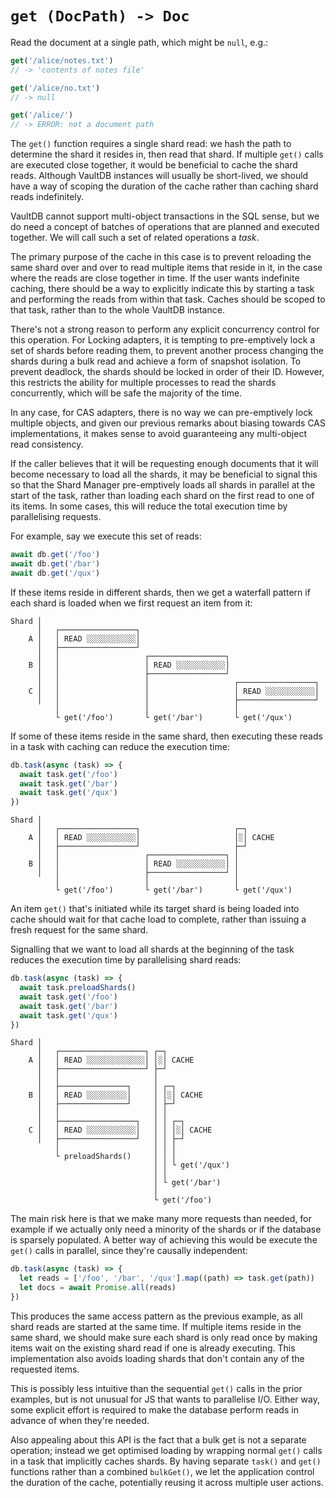 # `get (DocPath) -> Doc`

Read the document at a single path, which might be `null`, e.g.:

```js
get('/alice/notes.txt')
// -> 'contents of notes file'

get('/alice/no.txt')
// -> null

get('/alice/')
// -> ERROR: not a document path
```

The `get()` function requires a single shard read: we hash the path to determine
the shard it resides in, then read that shard. If multiple `get()` calls are
executed close together, it would be beneficial to cache the shard reads.
Although VaultDB instances will usually be short-lived, we should have a way of
scoping the duration of the cache rather than caching shard reads indefinitely.

VaultDB cannot support multi-object transactions in the SQL sense, but we do
need a concept of batches of operations that are planned and executed together.
We will call such a set of related operations a _task_.

The primary purpose of the cache in this case is to prevent reloading the same
shard over and over to read multiple items that reside in it, in the case where
the reads are close together in time. If the user wants indefinite caching,
there should be a way to explicitly indicate this by starting a task and
performing the reads from within that task. Caches should be scoped to that
task, rather than to the whole VaultDB instance.

There's not a strong reason to perform any explicit concurrency control for this
operation. For Locking adapters, it is tempting to pre-emptively lock a set of
shards before reading them, to prevent another process changing the shards
during a bulk read and achieve a form of snapshot isolation. To prevent
deadlock, the shards should be locked in order of their ID. However, this
restricts the ability for multiple processes to read the shards concurrently,
which will be safe the majority of the time.

In any case, for CAS adapters, there is no way we can pre-emptively lock
multiple objects, and given our previous remarks about biasing towards CAS
implementations, it makes sense to avoid guaranteeing any multi-object read
consistency.

If the caller believes that it will be requesting enough documents that it will
become necessary to load all the shards, it may be beneficial to signal this so
that the Shard Manager pre-emptively loads all shards in parallel at the start
of the task, rather than loading each shard on the first read to one of its
items. In some cases, this will reduce the total execution time by parallelising
requests.

For example, say we execute this set of reads:

```js
await db.get('/foo')
await db.get('/bar')
await db.get('/qux')
```

If these items reside in different shards, then we get a waterfall pattern if
each shard is loaded when we first request an item from it:

    Shard │
          │   ┌─────────────────┐
        A │   │ READ ░░░░░░░░░░░│
          │   ├─────────────────┘
          │   │                   ┌─────────────────┐
        B │   │                   │ READ ░░░░░░░░░░░│
          │   │                   ├─────────────────┘
          │   │                   │                   ┌─────────────────┐
        C │   │                   │                   │ READ ░░░░░░░░░░░│
          │   │                   │                   ├─────────────────┘
              │                   │                   │
              └ get('/foo')       └ get('/bar')       └ get('/qux')

If some of these items reside in the same shard, then executing these reads in a
task with caching can reduce the execution time:

```js
db.task(async (task) => {
  await task.get('/foo')
  await task.get('/bar')
  await task.get('/qux')
})
```

    Shard │
          │   ┌─────────────────┐                     ┌─┐
        A │   │ READ ░░░░░░░░░░░│                     │░│ CACHE
          │   ├─────────────────┘                     ├─┘
          │   │                   ┌─────────────────┐ │
        B │   │                   │ READ ░░░░░░░░░░░│ │
          │   │                   ├─────────────────┘ │
              │                   │                   │
              └ get('/foo')       └ get('/bar')       └ get('/qux')

An item `get()` that's initiated while its target shard is being loaded into
cache should wait for that cache load to complete, rather than issuing a fresh
request for the same shard.

Signalling that we want to load all shards at the beginning of the task reduces
the execution time by parallelising shard reads:

```js
db.task(async (task) => {
  await task.preloadShards()
  await task.get('/foo')
  await task.get('/bar')
  await task.get('/qux')
})
```

    Shard │
          │   ┌───────────────────┐ ┌─┐
        A │   │ READ ░░░░░░░░░░░░░│ │░│ CACHE
          │   ├───────────────────┘ ├─┘
          │   │                     │
          │   ├───────────────┐     │ ┌─┐
        B │   │ READ ░░░░░░░░░│     │ │░│ CACHE
          │   ├───────────────┘     │ ├─┘
          │   │                     │ │
          │   ├─────────────────┐   │ │ ┌─┐
        C │   │ READ ░░░░░░░░░░░│   │ │ │░│ CACHE
          │   ├─────────────────┘   │ │ ├─┘
              │                     │ │ │
              └ preloadShards()     │ │ │
                                    │ │ └ get('/qux')
                                    │ │
                                    │ └ get('/bar')
                                    │
                                    └ get('/foo')

The main risk here is that we make many more requests than needed, for example
if we actually only need a minority of the shards or if the database is sparsely
populated. A better way of achieving this would be execute the `get()` calls in
parallel, since they're causally independent:

```js
db.task(async (task) => {
  let reads = ['/foo', '/bar', '/qux'].map((path) => task.get(path))
  let docs = await Promise.all(reads)
})
```

This produces the same access pattern as the previous example, as all shard
reads are started at the same time. If multiple items reside in the same shard,
we should make sure each shard is only read once by making items wait on the
existing shard read if one is already executing. This implementation also avoids
loading shards that don't contain any of the requested items.

This is possibly less intuitive than the sequential `get()` calls in the prior
examples, but is not unusual for JS that wants to parallelise I/O. Either way,
some explicit effort is required to make the database perform reads in advance
of when they're needed.

Also appealing about this API is the fact that a bulk get is not a separate
operation; instead we get optimised loading by wrapping normal `get()` calls in
a task that implicitly caches shards. By having separate `task()` and `get()`
functions rather than a combined `bulkGet()`, we let the application control the
duration of the cache, potentially reusing it across multiple user actions.
